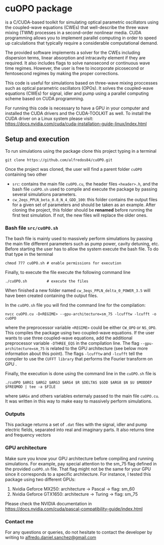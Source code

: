 # cuOPO package

is a C/CUDA-based toolkit for simulating optical parametric oscillators using the coupled-wave equations (CWEs) that well-describe the three wave mixing (TWM) processes in a second-order nonlinear media. CUDA programming allows you to implement parallel computing in order to speed up calculations that typically require a considerable computational demand.

The provided software implements a solver for the CWEs including dispersion terms, linear absorption and intracavity element if they are required. It also includes flags to solve nanosecond or continuous wave time regimes. However, the user is free to incorporate picosecond or femtosecond regimes by making the proper corrections.

This code is useful for simulations based on three-wave mixing proccesses such as optical parametric oscillators (OPOs).
It solves the coupled-wave equations (CWEs) for signal, idler and pump using a parallel computing scheme based on CUDA programming.

For running this code is necessary to have a GPU in your computer and installed the CUDA drivers and the CUDA-TOOLKIT as well. 
To install the CUDA driver on a Linux system please visit: https://docs.nvidia.com/cuda/cuda-installation-guide-linux/index.html


## Setup and execution

To run simulations using the package clone this project typing in a terminal
```
git clone https://github.com/alfredos84/cuOPO.git
```
Once the project was cloned, the user will find a parent folder `cuOPO` containing two other
- `src`: contains the main file `cuOPO.cu`, the header files `<header>.h`, and the bash file `cuOPO.sh` used to compile and execute the package by passing several simulations parameters.
- `cw_2eqs_PPLN_beta_0.8_N_4_GDD_100`: this folder contains the output files for a given set of parameters and should be taken as an example. After cloning the project, this folder should be **renamed** before running the first test simulation. If not, the new files will replace the older ones.

### Bash file `src/cuOPO.sh`

The bash file is mainly used to massively perform simulations by passing the main file different parameters such as pump power, cavity detuning, etc. Before starting the user has to allow the system execute the bash file. To do that type in the terminal
```
chmod 777 cuOPO.sh # enable permissions for execution
```

Finally, to execute the file execute the following command line
```
./cuOPO.sh         # execute the files
```

When finished a new folder named `cw_3eqs_PPLN_delta_0_POWER_3.5` will have been created containing the output files.

In the `cuOPO.sh` file you will find the command line for the compilation:
```
nvcc cuOPO.cu -D<REGIME> --gpu-architecture=sm_75 -lcufftw -lcufft -o cuOPO
```
where the preprocessor variable `<REGIME>` could be either `CW_OPO` or `NS_OPO`. This compiles the package using two coupled-wave equations. If the user wants to use three coupled-wave equations, add the additional preprocessor variable `-DTHREE_EQS` in the compilation line. The flag `--gpu-architecture=sm_75` is related to the GPU architecture (see below more information about this point). The flags `-lcufftw` and `-lcufft` tell the compiler to use the `CUFFT library` that performs the Fourier transform on GPU .

Finally, the execution is done using the command line in the `cuOPO.sh` file is
```
./cuOPO $ARG1 $ARG2 $ARG3 $ARG4 $R $DELTAS $GDD $ARG8 $N $U $MODDEP $FREQMOD | tee -a $FILE
```
where `$ARGx` and others variables externaly passed to the main file `cuOPO.cu`. It was written in this way to make easy to massively perform simulations.

### Outputs

This package returns a set of `.dat` files with the signal, idler and pump electric fields, separated into real and imaginary parts. It also returns time and frequency vectors

### GPU architecture
Make sure you know your GPU architecture before compiling and running simulations. For example, pay special attention to the sm_75 flag defined in the provided `cuOPO.sh` file. That flag might not be the same for your GPU since it corresponds to a specific architecture. For instance, I tested this package using two different GPUs:
1. Nvidia Geforce MX250: architecture -> Pascal -> flag: sm_60
2. Nvidia Geforce GTX1650: architecture -> Turing -> flag: sm_75

Please check the NVIDIA documentation in https://docs.nvidia.com/cuda/pascal-compatibility-guide/index.html


### Contact me
For any questions or queries, do not hesitate to contact the developer by writing to alfredo.daniel.sanchez@gmail.com
